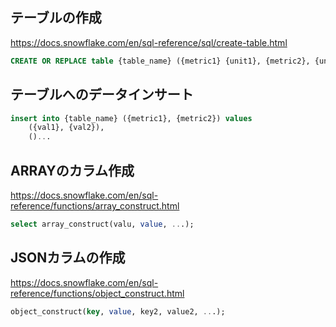 ## テーブルの作成
https://docs.snowflake.com/en/sql-reference/sql/create-table.html

```sql
CREATE OR REPLACE table {table_name} ({metric1} {unit1}, {metric2}, {unit2}, ...);
```

## テーブルへのデータインサート
```sql
insert into {table_name} ({metric1}, {metric2}) values
    ({val1}, {val2}),
    ()...
```

## ARRAYのカラム作成
https://docs.snowflake.com/en/sql-reference/functions/array_construct.html
```sql
select array_construct(valu, value, ...);
```

## JSONカラムの作成
https://docs.snowflake.com/en/sql-reference/functions/object_construct.html
```sql
object_construct(key, value, key2, value2, ...);
```
